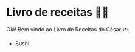 # Livro de receitas :man_cook:

Olá! Bem vindo ao Livro de Receitas do César :writing_hand:

- Sushi